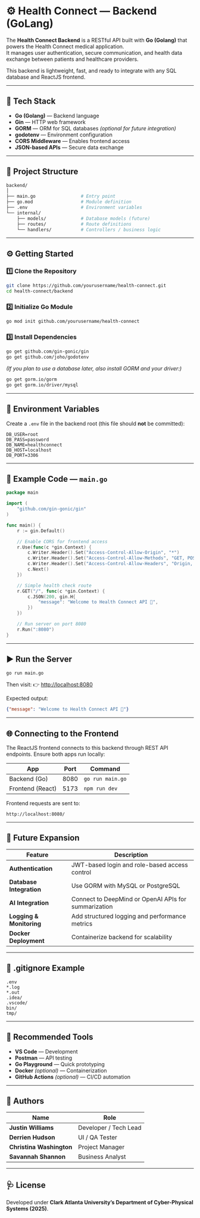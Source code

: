 

# ⚙️ Health Connect — Backend (GoLang)

The **Health Connect Backend** is a RESTful API built with **Go (Golang)** that powers the Health Connect medical application.  
It manages user authentication, secure communication, and health data exchange between patients and healthcare providers.  

This backend is lightweight, fast, and ready to integrate with any SQL database and ReactJS frontend.

---

## 🚀 Tech Stack

- **Go (Golang)** — Backend language  
- **Gin** — HTTP web framework  
- **GORM** — ORM for SQL databases *(optional for future integration)*  
- **godotenv** — Environment configuration  
- **CORS Middleware** — Enables frontend access  
- **JSON-based APIs** — Secure data exchange  

---

## 📁 Project Structure

```bash
backend/
│
├── main.go                 # Entry point
├── go.mod                  # Module definition
├── .env                    # Environment variables
└── internal/
    ├── models/             # Database models (future)
    ├── routes/             # Route definitions
    └── handlers/           # Controllers / business logic
````

---

## ⚙️ Getting Started

### 1️⃣ Clone the Repository

```bash
git clone https://github.com/yourusername/health-connect.git
cd health-connect/backend
```

### 2️⃣ Initialize Go Module

```bash
go mod init github.com/yourusername/health-connect
```

### 3️⃣ Install Dependencies

```bash
go get github.com/gin-gonic/gin
go get github.com/joho/godotenv
```

*(If you plan to use a database later, also install GORM and your driver:)*

```bash
go get gorm.io/gorm
go get gorm.io/driver/mysql
```

---

## 🧾 Environment Variables

Create a `.env` file in the backend root (this file should **not** be committed):

```
DB_USER=root
DB_PASS=password
DB_NAME=healthconnect
DB_HOST=localhost
DB_PORT=3306
```

---

## 🧩 Example Code — `main.go`

```go
package main

import (
	"github.com/gin-gonic/gin"
)

func main() {
	r := gin.Default()

	// Enable CORS for frontend access
	r.Use(func(c *gin.Context) {
		c.Writer.Header().Set("Access-Control-Allow-Origin", "*")
		c.Writer.Header().Set("Access-Control-Allow-Methods", "GET, POST, PUT, DELETE, OPTIONS")
		c.Writer.Header().Set("Access-Control-Allow-Headers", "Origin, Content-Type, Authorization")
		c.Next()
	})

	// Simple health check route
	r.GET("/", func(c *gin.Context) {
		c.JSON(200, gin.H{
			"message": "Welcome to Health Connect API 🚀",
		})
	})

	// Run server on port 8080
	r.Run(":8080")
}
```

---

## ▶️ Run the Server

```bash
go run main.go
```

Then visit:
👉 [http://localhost:8080](http://localhost:8080)

Expected output:

```json
{"message": "Welcome to Health Connect API 🚀"}
```

---

## 🌐 Connecting to the Frontend

The ReactJS frontend connects to this backend through REST API endpoints.
Ensure both apps run locally:

| App              | Port | Command          |
| ---------------- | ---- | ---------------- |
| Backend (Go)     | 8080 | `go run main.go` |
| Frontend (React) | 5173 | `npm run dev`    |

Frontend requests are sent to:

```
http://localhost:8080/
```

---

## 🧱 Future Expansion

| Feature                  | Description                                          |
| ------------------------ | ---------------------------------------------------- |
| **Authentication**       | JWT-based login and role-based access control        |
| **Database Integration** | Use GORM with MySQL or PostgreSQL                    |
| **AI Integration**       | Connect to DeepMind or OpenAI APIs for summarization |
| **Logging & Monitoring** | Add structured logging and performance metrics       |
| **Docker Deployment**    | Containerize backend for scalability                 |

---

## 🧹 .gitignore Example

```
.env
*.log
*.out
.idea/
.vscode/
bin/
tmp/
```

---

## 🧰 Recommended Tools

* **VS Code** — Development
* **Postman** — API testing
* **Go Playground** — Quick prototyping
* **Docker** *(optional)* — Containerization
* **GitHub Actions** *(optional)* — CI/CD automation

---

## 👥 Authors

| Name                     | Role                  |
| ------------------------ | --------------------- |
| **Justin Williams**      | Developer / Tech Lead |
| **Derrien Hudson**       | UI / QA Tester        |
| **Christina Washington** | Project Manager       |
| **Savannah Shannon**     | Business Analyst      |

---

## 🩺 License

Developed under **Clark Atlanta University’s Department of Cyber-Physical Systems (2025)**.


